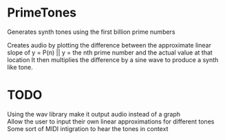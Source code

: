 # PrimeTones
Generates synth tones using the first billion prime numbers

Creates audio by plotting the difference between the approximate linear slope of y = P(n) || y = the nth prime number and the actual value at that location
It then multiplies the difference by a sine wave to produce a synth like tone.

# TODO
Using the wav library make it output audio instead of a graph  
Allow the user to input their own linear approximations for different tones  
Some sort of MIDI intigration to hear the tones in context
